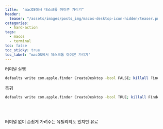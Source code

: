 ```yaml
---
title:  "macOS에서 데스크톱 아이콘 가리기"
header:
  teaser: "/assets/images/posts_img/macos-desktop-icon-hidden/teaser.png"
categories: 
  - hard-action
tags:
  - macos
  - terminal
toc: false
toc_sticky: true
toc_label: "macOS에서 데스크톱 아이콘 가리기"
---
```


터미널 실행   
```bash
defaults write com.apple.finder CreateDesktop -bool FALSE; killall Finder
```


복귀
```bash
defaults write com.apple.finder CreateDesktop -bool TRUE; killall Finder
```
<br><br>

터미널 없이 손쉽게 가려주는 유틸리티도 있지만 유료